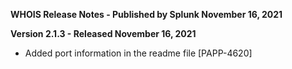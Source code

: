 **WHOIS Release Notes - Published by Splunk November 16, 2021**


**Version 2.1.3 - Released November 16, 2021**

* Added port information in the readme file [PAPP-4620]